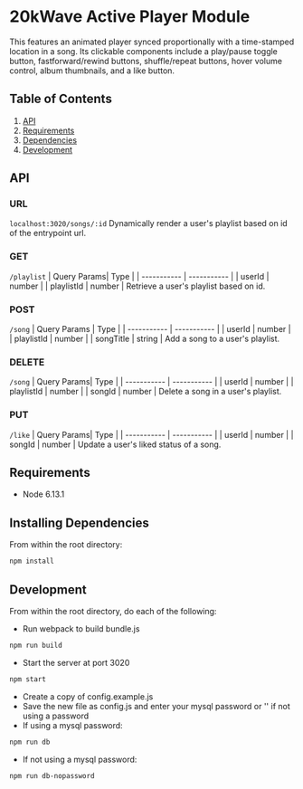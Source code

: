 # 20kWave Active Player Module

This features an animated player synced proportionally with a time-stamped location in a song. Its clickable components include a play/pause toggle button, fastforward/rewind buttons, shuffle/repeat buttons, hover volume control, album thumbnails, and a like button.

## Table of Contents

1. [API](#API)
1. [Requirements](#requirements)
1. [Dependencies](#installing)
1. [Development](#development)

## API
### URL
`localhost:3020/songs/:id`
Dynamically render a user's playlist based on id of the entrypoint url.

### GET
`/playlist`
| Query Params| Type |
| ----------- | ----------- |
| userId | number |
| playlistId | number |
Retrieve a user's playlist based on id.

### POST
`/song`
| Query Params | Type |
| ----------- | ----------- |
| userId | number |
| playlistId | number |
| songTitle | string |
Add a song to a user's playlist.

### DELETE
`/song`
| Query Params| Type |
| ----------- | ----------- |
| userId | number |
| playlistId | number |
| songId | number |
Delete a song in a user's playlist.

### PUT
`/like`
| Query Params| Type |
| ----------- | ----------- |
| userId | number |
| songId | number |
Update a user's liked status of a song.

## Requirements

- Node 6.13.1

## Installing Dependencies

From within the root directory:

```sh
npm install
```

## Development

From within the root directory, do each of the following:

- Run webpack to build bundle.js
```sh
npm run build
```
- Start the server at port 3020
```sh
npm start
```
- Create a copy of config.example.js
- Save the new file as config.js and enter your mysql password or '' if not using a password
- If using a mysql password: 
```sh
npm run db
```
- If not using a mysql password: 
```sh
npm run db-nopassword
```
